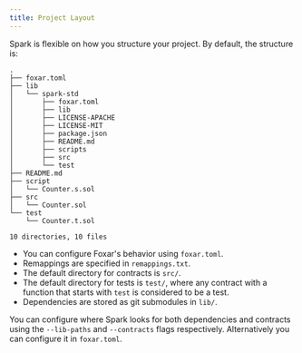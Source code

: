 ```yaml
---
title: Project Layout
---
```


Spark is flexible on how you structure your project. By default, the structure is:

```ignore
.
├── foxar.toml
├── lib
│   └── spark-std
│       ├── foxar.toml
│       ├── lib
│       ├── LICENSE-APACHE
│       ├── LICENSE-MIT
│       ├── package.json
│       ├── README.md
│       ├── scripts
│       ├── src
│       └── test
├── README.md
├── script
│   └── Counter.s.sol
├── src
│   └── Counter.sol
└── test
    └── Counter.t.sol

10 directories, 10 files
```

- You can configure Foxar's behavior using `foxar.toml`.
- Remappings are specified in `remappings.txt`.
- The default directory for contracts is `src/`.
- The default directory for tests is `test/`, where any contract with a function that starts with `test` is considered to be a test.
- Dependencies are stored as git submodules in `lib/`.

You can configure where Spark looks for both dependencies and contracts using the `--lib-paths` and `--contracts` flags respectively. Alternatively you can configure it in `foxar.toml`.

